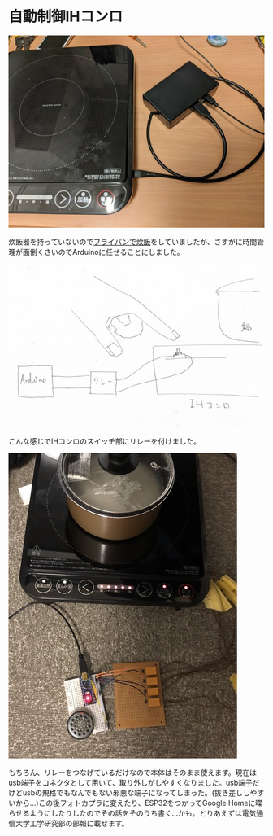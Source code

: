 # 自動制御IHコンロ
<!--description
IHコンロをArduinoで自動制御してお米を炊いてもらう。まだ全部は書いてない
description-->
  
<div class="subject-img"><a href="thumbnail.jpg"><img src="small-thumbnail.jpg"></a></div>
  
炊飯器を持っていないので<a href="../rice">フライパンで炊飯</a>をしていましたが、さすがに時間管理が面倒くさいのでArduinoに任せることにしました。
    
  
<div class="subject-img"><a href="002.png"><img src="small-002.jpg"></a></div>
    
  
こんな感じでIHコンロのスイッチ部にリレーを付けました。

<div class="subject-img"><a href="001.jpg"><img src="small-001.jpg"></a></div>

もちろん、リレーをつなげているだけなので本体はそのまま使えます。現在はusb端子をコネクタとして用いて、取り外しがしやすくなりました。usb端子だけどusbの規格でもなんでもない邪悪な端子になってしまった。(抜き差ししやすいから…)この後フォトカプラに変えたり、ESP32をつかってGoogle Homeに喋らせるようにしたりしたのでその話をそのうち書く…かも。とりあえずは電気通信大学工学研究部の部報に載せます。
    